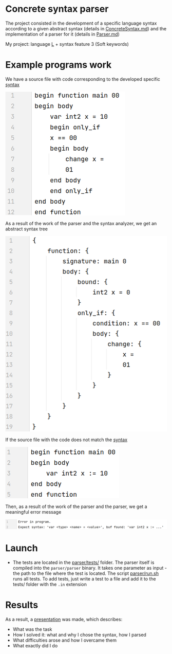 # Concrete syntax parser

The project consisted in the development of a specific language syntax according to a given abstract syntax (details in [ConcreteSyntax.md](tasks/ConcreteSyntax.md)) and the implementation of a parser for it (details in [Parser.md](tasks/Parser.md))

My project: language [L](lang/L.md) + syntax feature 3 (Soft keywords)

# Example programs work

We have a source file with code corresponding to the developed specific [syntax](syntax.txt)

![](artefacts/program.png)

As a result of the work of the parser and the syntax analyzer, we get an abstract syntax tree

![](artefacts/result.png)

If the source file with the code does not match the [syntax](syntax.txt)

![](artefacts/wrong_program.png)

Then, as a result of the work of the parser and the parser, we get a meaningful error message

![](artefacts/error.png)

# Launch

   * The tests are located in the [parser/tests/](parser/tests/) folder. The parser itself is compiled into the `parser/parser` binary. It takes one parameter as input - the path to the file where the test is located. The script [parser/run.sh](parser/run.sh) runs all tests. To add tests, just write a test to a file and add it to the tests/ folder with the `.in` extension

# Results

As a result, a [presentation](https://docs.google.com/presentation/d/1_xMy53HWEKPJ2RjHdZdF30-LSLk0g5KG1ioNPfFz7lk/edit?usp=sharing) was made, which describes:

* What was the task
* How I solved it: what and why I chose the syntax, how I parsed
* What difficulties arose and how I overcame them
* What exactly did I do
